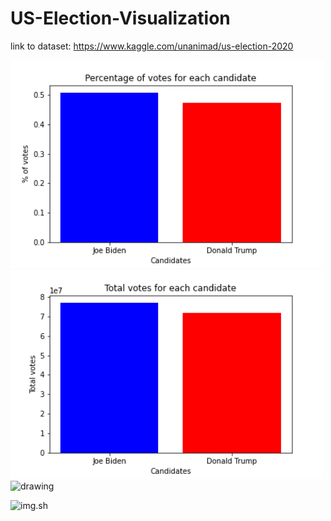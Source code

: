 # US-Election-Visualization


link to dataset: https://www.kaggle.com/unanimad/us-election-2020

<img src="image/percentage_votes.png" alt="drawing" width="500"/>

<img src="total_votes.png" alt="drawing" width="500"/>

<img src="image/us_election_electors.html" alt="drawing" width="500"/>

![img.sh]("image/us_election_electors.html") 
